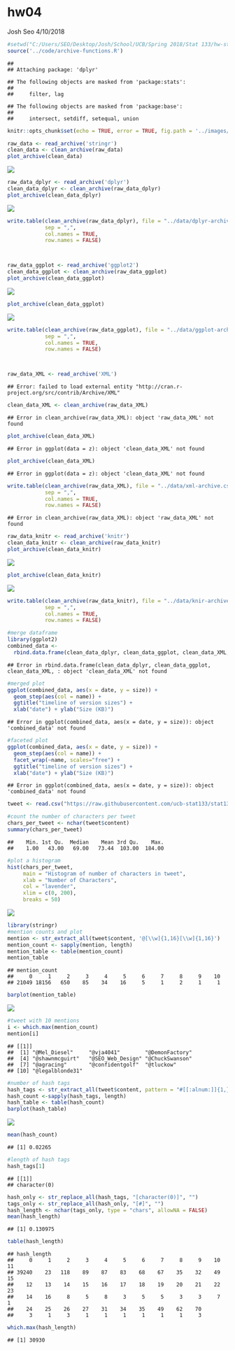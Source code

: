 hw04
================
Josh Seo
4/10/2018

``` r
#setwd("C:/Users/SEO/Desktop/Josh/School/UCB/Spring 2018/Stat 133/hw-stat133/hw04")
source('../code/archive-functions.R')
```

    ## 
    ## Attaching package: 'dplyr'

    ## The following objects are masked from 'package:stats':
    ## 
    ##     filter, lag

    ## The following objects are masked from 'package:base':
    ## 
    ##     intersect, setdiff, setequal, union

``` r
knitr::opts_chunk$set(echo = TRUE, error = TRUE, fig.path = '../images/')
```

``` r
raw_data <- read_archive('stringr')
clean_data <- clean_archive(raw_data)
plot_archive(clean_data)
```

![](../images/part1.4-1.png)

``` r
raw_data_dplyr <- read_archive('dplyr')
clean_data_dplyr <- clean_archive(raw_data_dplyr)
plot_archive(clean_data_dplyr)
```

![](../images/part1.5-1.png)

``` r
write.table(clean_archive(raw_data_dplyr), file = "../data/dplyr-archive.csv", 
            sep = ",",
            col.names = TRUE,
            row.names = FALSE)



raw_data_ggplot <- read_archive('ggplot2')
clean_data_ggplot <- clean_archive(raw_data_ggplot)
plot_archive(clean_data_ggplot)
```

![](../images/part1.5-2.png)

``` r
plot_archive(clean_data_ggplot)
```

![](../images/part1.5-3.png)

``` r
write.table(clean_archive(raw_data_ggplot), file = "../data/ggplot-archive.csv", 
            sep = ",",
            col.names = TRUE,
            row.names = FALSE)



raw_data_XML <- read_archive('XML')
```

    ## Error: failed to load external entity "http://cran.r-project.org/src/contrib/Archive/XML"

``` r
clean_data_XML <- clean_archive(raw_data_XML)
```

    ## Error in clean_archive(raw_data_XML): object 'raw_data_XML' not found

``` r
plot_archive(clean_data_XML)
```

    ## Error in ggplot(data = z): object 'clean_data_XML' not found

``` r
plot_archive(clean_data_XML)
```

    ## Error in ggplot(data = z): object 'clean_data_XML' not found

``` r
write.table(clean_archive(raw_data_XML), file = "../data/xml-archive.csv", 
            sep = ",",
            col.names = TRUE,
            row.names = FALSE)
```

    ## Error in clean_archive(raw_data_XML): object 'raw_data_XML' not found

``` r
raw_data_knitr <- read_archive('knitr')
clean_data_knitr <- clean_archive(raw_data_knitr)
plot_archive(clean_data_knitr)
```

![](../images/part1.5-4.png)

``` r
plot_archive(clean_data_knitr)
```

![](../images/part1.5-5.png)

``` r
write.table(clean_archive(raw_data_knitr), file = "../data/knir-archive.csv", 
            sep = ",",
            col.names = TRUE,
            row.names = FALSE)

#merge dataframe
library(ggplot2)
combined_data <-
  rbind.data.frame(clean_data_dplyr, clean_data_ggplot, clean_data_XML, clean_data_knitr)
```

    ## Error in rbind.data.frame(clean_data_dplyr, clean_data_ggplot, clean_data_XML, : object 'clean_data_XML' not found

``` r
#merged plot
ggplot(combined_data, aes(x = date, y = size)) +
  geom_step(aes(col = name)) +
  ggtitle("timeline of version sizes") +
  xlab("date") + ylab("Size (KB)")
```

    ## Error in ggplot(combined_data, aes(x = date, y = size)): object 'combined_data' not found

``` r
#faceted plot
ggplot(combined_data, aes(x = date, y = size)) +
  geom_step(aes(col = name)) +
  facet_wrap(~name, scales="free") +
  ggtitle("timeline of version sizes") +
  xlab("date") + ylab("Size (KB)")
```

    ## Error in ggplot(combined_data, aes(x = date, y = size)): object 'combined_data' not found

``` r
tweet <- read.csv("https://raw.githubusercontent.com/ucb-stat133/stat133-spring-2018/master/data/text-emotion.csv", stringsAsFactors = FALSE)

#count the number of characters per tweet 
chars_per_tweet <- nchar(tweet$content)
summary(chars_per_tweet)
```

    ##    Min. 1st Qu.  Median    Mean 3rd Qu.    Max. 
    ##    1.00   43.00   69.00   73.44  103.00  184.00

``` r
#plot a histogram 
hist(chars_per_tweet,
     main = "Histogram of number of characters in tweet",
     xlab = "Number of Characters",
     col = "lavender",
     xlim = c(0, 200),
     breaks = 50)
```

![](../images/part%203.1-1.png)

``` r
library(stringr)
#mention counts and plot
mention <- str_extract_all(tweet$content, '@[\\w]{1,16}[\\w]{1,16}')
mention_count <- sapply(mention, length)
mention_table <- table(mention_count)
mention_table
```

    ## mention_count
    ##     0     1     2     3     4     5     6     7     8     9    10 
    ## 21049 18156   650    85    34    16     5     1     2     1     1

``` r
barplot(mention_table)
```

![](../images/part%203.2-1.png)

``` r
#tweet with 10 mentions
i <- which.max(mention_count)
mention[i]
```

    ## [[1]]
    ##  [1] "@Mel_Diesel"     "@vja4041"        "@DemonFactory"  
    ##  [4] "@shawnmcguirt"   "@SEO_Web_Design" "@ChuckSwanson"  
    ##  [7] "@agracing"       "@confidentgolf"  "@tluckow"       
    ## [10] "@legalblonde31"

``` r
#number of hash tags
hash_tags <- str_extract_all(tweet$content, pattern = "#[[:alnum:]]{1,}[[:alnum:]]{1,}")
hash_count <-sapply(hash_tags, length)
hash_table <- table(hash_count)
barplot(hash_table)
```

![](../images/part%203.3-1.png)

``` r
mean(hash_count)
```

    ## [1] 0.02265

``` r
#length of hash tags
hash_tags[1]
```

    ## [[1]]
    ## character(0)

``` r
hash_only <- str_replace_all(hash_tags, "[character(0)]", "")
tags_only <- str_replace_all(hash_only, "[#]", "")
hash_length <- nchar(tags_only, type = "chars", allowNA = FALSE)
mean(hash_length)
```

    ## [1] 0.130975

``` r
table(hash_length)
```

    ## hash_length
    ##     0     1     2     3     4     5     6     7     8     9    10    11 
    ## 39240    23   118    89    87    83    68    67    35    32    49    15 
    ##    12    13    14    15    16    17    18    19    20    21    22    23 
    ##    14    16     8     5     8     3     5     5     3     3     7     1 
    ##    24    25    26    27    31    34    35    49    62    70 
    ##     3     1     3     1     1     1     1     1     1     3

``` r
which.max(hash_length)
```

    ## [1] 30930
